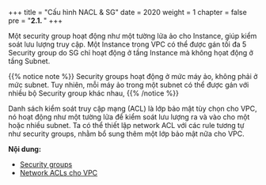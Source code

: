 +++
title = "Cấu hình NACL & SG"
date = 2020
weight = 1
chapter = false
pre = "<b>2.1. </b>"
+++

Một security group hoạt động như một tường lửa ảo cho Instance, giúp kiểm soát lưu lượng truy cập. 
Một Instance trong VPC có thể được gán tối đa 5 Security group do SG chỉ hoạt động ở tầng Instance mà không họat động ở tầng Subnet. 

{{% notice note %}}
Security groups hoạt động ở mức máy ảo, không phải ở mức subnet. Tuy nhiên, mỗi máy ảo trong một subnet có thể được gán với nhiều bộ Security group khác nhau,
{{% /notice %}}

Danh sách kiểm soát truy cập mạng (ACL) là lớp bảo mật tùy chọn cho VPC, nó hoạt động như một tường lửa để kiểm soát lưu lượng ra và vào cho một hoặc nhiều subnet. 
Ta có thể thiết lập network ACL với các rule tương tự như security groups, nhằm bổ sung thêm một lớp bảo mật nữa cho VPC.

**Nội dung:**
- [Security groups](#security-groups)
- [Network ACLs cho VPC](#network-acls-cho-vpc)
